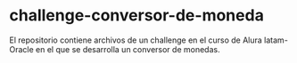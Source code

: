 # challenge-conversor-de-moneda
El repositorio contiene archivos de un challenge en el curso de Alura latam- Oracle en el que se desarrolla un conversor de monedas.
